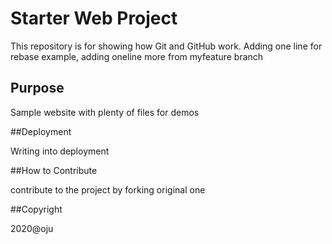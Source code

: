 # Starter Web Project

This repository is for showing how Git and GitHub work. Adding one line for rebase example, adding oneline more from myfeature branch

## Purpose

Sample website with plenty of files for demos

##Deployment

Writing into deployment 

##How to Contribute

contribute to the project by forking original one

##Copyright

2020@oju
